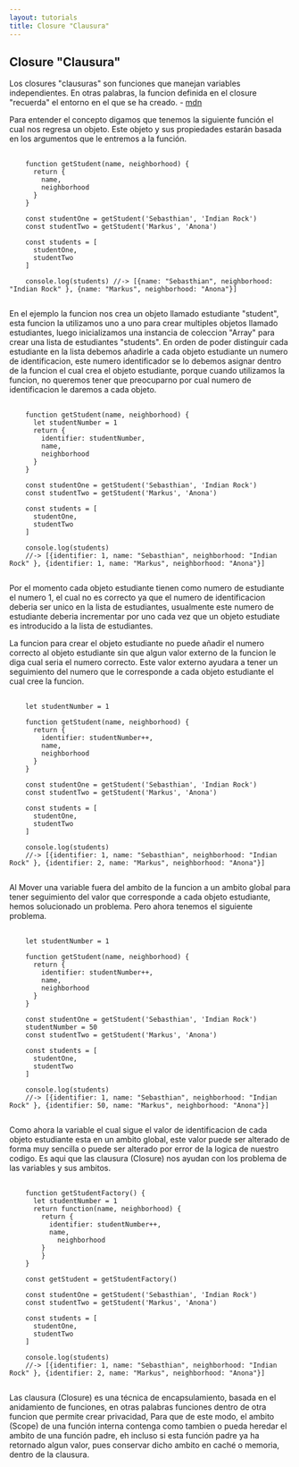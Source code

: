 ```yaml
---
layout: tutorials
title: Closure "Clausura"
---
```

<h2 class="tutorials-content__sub-title">Closure "Clausura"</h2>

<p class="tutorials-content__text">Los closures "clausuras" son funciones que manejan variables independientes. En otras palabras, la funcion definida en el closure "recuerda" el entorno en el que se ha creado. - <a  class="tutorials-content__reference-link--inline" href='https://developer.mozilla.org/es/docs/Web/JavaScript/Closures'>mdn</a></p>

<p class="tutorials-content__text">Para entender el concepto digamos que tenemos la siguiente función el cual nos regresa un objeto. Este objeto y sus propiedades estarán basada en los argumentos que le entremos a la función.</p>

<pre>
  <code class="language-javascript">
    function getStudent(name, neighborhood) {
      return {
        name,
        neighborhood
      }
    }
    
    const studentOne = getStudent('Sebasthian', 'Indian Rock')
    const studentTwo = getStudent('Markus', 'Anona')
    
    const students = [
      studentOne,
      studentTwo
    ]
    
    console.log(students) //-> [{name: "Sebasthian", neighborhood: "Indian Rock" }, {name: "Markus", neighborhood: "Anona"}]
  </code>
</pre>

<p class="tutorials-content__text">En el ejemplo la funcion nos crea un objeto llamado estudiante "student", esta funcion la utilizamos uno a uno para crear multiples objetos llamado estudiantes, luego inicializamos una instancia de coleccion "Array" para crear una lista de estudiantes "students". En orden de poder distinguir cada estudiante en la lista debemos añadirle a cada objeto estudiante un numero de identificacion, este numero identificador se lo debemos asignar dentro de la funcion el cual crea el objeto estudiante, porque cuando utilizamos la funcion, no queremos tener que preocuparno por cual numero de identificacion le daremos a cada objeto.</p>

<pre>
  <code class="language-javascript">
    function getStudent(name, neighborhood) {
      let studentNumber = 1
      return {
        identifier: studentNumber,
        name,
        neighborhood
      }
    }
    
    const studentOne = getStudent('Sebasthian', 'Indian Rock')
    const studentTwo = getStudent('Markus', 'Anona')
    
    const students = [
      studentOne,
      studentTwo
    ]
    
    console.log(students) 
    //-> [{identifier: 1, name: "Sebasthian", neighborhood: "Indian Rock" }, {identifier: 1, name: "Markus", neighborhood: "Anona"}]
  </code>
</pre>

<p class="tutorials-content__text">Por el momento cada objeto estudiante tienen como numero de estudiante el numero 1, el cual no es correcto ya que el numero de identificacion deberia ser unico en la lista de estudiantes, usualmente este numero de estudiante deberia incrementar por uno cada vez que un objeto estudiate es introducido a la lista de estudiantes.</p>

<p class="tutorials-content__text">La funcion para crear el objeto estudiante no puede añadir el numero correcto al objeto estudiante sin que algun valor externo de la funcion le diga cual seria el numero correcto. Este valor externo ayudara a tener un seguimiento del numero que le corresponde a cada objeto estudiante el cual cree la funcion.</p>

<pre>
  <code class="language-javascript">
    let studentNumber = 1
    
    function getStudent(name, neighborhood) {
      return {
        identifier: studentNumber++,
        name,
        neighborhood
      }
    }
    
    const studentOne = getStudent('Sebasthian', 'Indian Rock')
    const studentTwo = getStudent('Markus', 'Anona')
    
    const students = [
      studentOne,
      studentTwo
    ]
    
    console.log(students) 
    //-> [{identifier: 1, name: "Sebasthian", neighborhood: "Indian Rock" }, {identifier: 2, name: "Markus", neighborhood: "Anona"}]
  </code>
</pre>

<p class="tutorials-content__text">Al Mover una variable fuera del ambito de la funcion a un ambito global para tener seguimiento del valor que corresponde a cada objeto estudiante, hemos solucionado un problema. Pero ahora tenemos el siguiente problema.</p>

<pre>
  <code class="language-javascript">
    let studentNumber = 1
    
    function getStudent(name, neighborhood) {
      return {
        identifier: studentNumber++,
        name,
        neighborhood
      }
    }
    
    const studentOne = getStudent('Sebasthian', 'Indian Rock')
    studentNumber = 50
    const studentTwo = getStudent('Markus', 'Anona')
    
    const students = [
      studentOne,
      studentTwo
    ]
    
    console.log(students) 
    //-> [{identifier: 1, name: "Sebasthian", neighborhood: "Indian Rock" }, {identifier: 50, name: "Markus", neighborhood: "Anona"}]
  </code>
</pre>

<p class="tutorials-content__text">Como ahora la variable el cual sigue el valor de identificacion de cada objeto estudiante esta en un ambito global, este valor puede ser alterado de forma muy sencilla o puede ser alterado por error de la logica de nuestro codigo. Es aqui que las clausura (Closure) nos ayudan con los problema de las variables y sus ambitos.</p>

<pre>
  <code class="language-javascript">
    function getStudentFactory() {
      let studentNumber = 1
      return function(name, neighborhood) {
        return {
          identifier: studentNumber++,
          name,
    	    neighborhood
  	    }
	    }
    }
    
    const getStudent = getStudentFactory()
    
    const studentOne = getStudent('Sebasthian', 'Indian Rock')
    const studentTwo = getStudent('Markus', 'Anona')
    
    const students = [
      studentOne,
      studentTwo
    ]
    
    console.log(students) 
    //-> [{identifier: 1, name: "Sebasthian", neighborhood: "Indian Rock" }, {identifier: 2, name: "Markus", neighborhood: "Anona"}]
  </code>
</pre>

<p class="tutorials-content__text">Las clausura (Closure) es una técnica de encapsulamiento, basada en el anidamiento de funciones, en otras palabras funciones dentro de otra funcion que permite crear privacidad, Para que de este modo, el ambito (Scope) de una función interna contenga como tambien o pueda heredar el ambito de una función padre, eh incluso si esta función padre ya ha retornado algun valor, pues conservar dicho ambito en caché o memoria, dentro de la clausura.</p>
